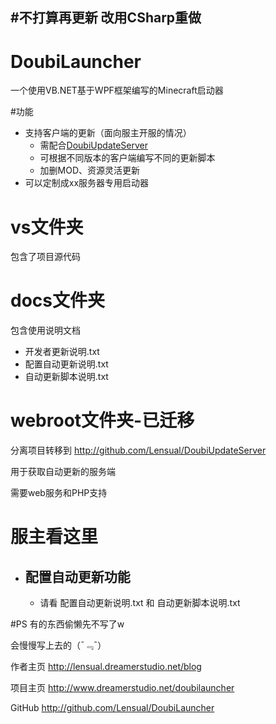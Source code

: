 #不打算再更新 改用CSharp重做
---
# DoubiLauncher
一个使用VB.NET基于WPF框架编写的Minecraft启动器

#功能
* 支持客户端的更新（面向服主开服的情况）
    * 需配合[DoubiUpdateServer](http://github.com/Lensual/DoubiUpdateServer)
	* 可根据不同版本的客户端编写不同的更新脚本
	* 加删MOD、资源灵活更新
* 可以定制成xx服务器专用启动器

# vs文件夹
包含了项目源代码

# docs文件夹
包含使用说明文档

* 开发者更新说明.txt
* 配置自动更新说明.txt
* 自动更新脚本说明.txt

# webroot文件夹-已迁移
分离项目转移到 http://github.com/Lensual/DoubiUpdateServer

用于获取自动更新的服务端

需要web服务和PHP支持

# 服主看这里
* ## 配置自动更新功能
    * 请看 配置自动更新说明.txt 和 自动更新脚本说明.txt

#PS
有的东西偷懒先不写了w

会慢慢写上去的（¯﹃¯）

作者主页 http://lensual.dreamerstudio.net/blog

项目主页 http://www.dreamerstudio.net/doubilauncher

GitHub http://github.com/Lensual/DoubiLauncher
